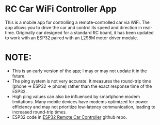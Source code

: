 # RC Car WiFi Controller App

This is a mobile app for controlling a remote-controlled car via WiFi. The app allows you to drive the car and control its speed and direction in real-time.
Originally car designed for a standard RC board, it has been updated to work with an ESP32 paired with an L298M motor driver module.

# NOTE:
- This is an early version of the app; I may or may not update it in the future.
- The ping system is not very accurate. It measures the round-trip time (phone → ESP32 → phone) rather than the exact response time of the ESP32.
- High ping values can also be influenced by smartphone modem limitations. Many mobile devices have modems optimized for power efficiency and may not prioritize low-latency communication, leading to increased round-trip times.
- ESP32 code in [ESP32 Remote Car Controller](https://github.com/Peppe289/ESP32-Remote-Car-Controller) github repo.
